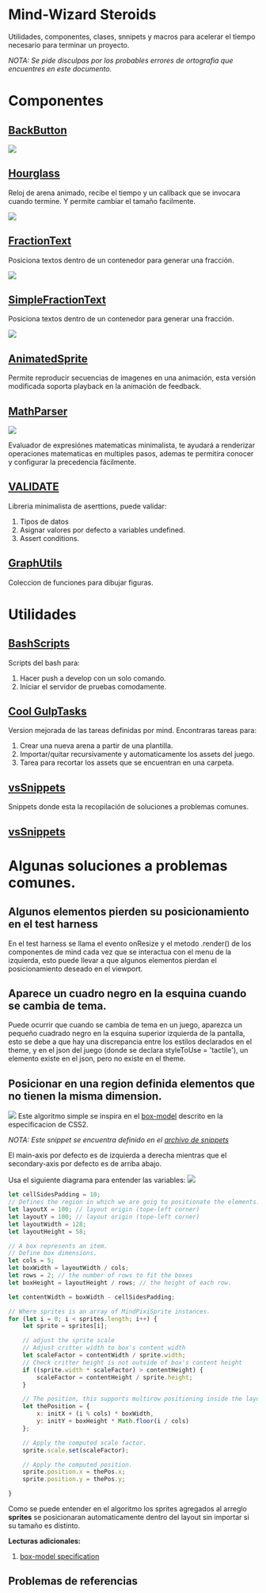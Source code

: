 # Mind-Wizard Steroids
Utilidades, componentes, clases, snnipets y macros para acelerar el tiempo necesario para terminar un proyecto.

*NOTA: Se pide disculpas por los probables errores de ortografia que encuentres en este documento.*

# Componentes
## [BackButton](https://github.com/AndresCasta/mind-wizard/tree/master/components/BackButton)
![](https://imgur.com/OYJtlNB.gif)

## [Hourglass](https://github.com/AndresCasta/mind-wizard/tree/master/components/Hourglass)
Reloj de arena animado, recibe el tiempo y un callback que se invocara cuando termine. Y permite cambiar el tamaño facilmente.

![](https://imgur.com/bGNHvTA.gif)

## [FractionText](https://github.com/AndresCasta/mind-wizard/tree/master/components/Fractions)
Posiciona textos dentro de un contenedor para generar una fracción.

![](https://imgur.com/XMLDkEK.gif)

## [SimpleFractionText](https://github.com/AndresCasta/mind-wizard/tree/master/components/Fractions)
Posiciona textos dentro de un contenedor para generar una fracción.

![](https://imgur.com/4Gyqnzn.gif)

## [AnimatedSprite](https://github.com/AndresCasta/mind-wizard/tree/master/components/AnimatedSprite)
Permite reproducir secuencias de imagenes en una animación, esta versión modificada soporta playback en la animación de feedback.

## [MathParser](https://github.com/AndresCasta/mind-wizard/tree/master/components/MathParser)
![](https://imgur.com/jobly9X.gif)

Evaluador de expresiónes matematicas minimalista, te ayudará a renderizar operaciones matematicas en multiples pasos, ademas te permitira conocer y configurar la precedencia fácilmente.

## [VALIDATE](https://github.com/AndresCasta/mind-wizard/tree/master/components/VALIDATE)

Libreria minimalista de aserttions, puede validar:
1. Tipos de datos
2. Asignar valores por defecto a variables undefined.
3. Assert conditions.

## [GraphUtils](https://github.com/AndresCasta/mind-wizard/tree/master/components/GraphUtils)

Coleccion de funciones para dibujar figuras.


# Utilidades
## [BashScripts](https://github.com/AndresCasta/mind-wizard/tree/master/automation/BashScripts)
Scripts del bash para:
1. Hacer push a develop con un solo comando.
2. Iniciar el servidor de pruebas comodamente.

## [Cool GulpTasks](https://github.com/AndresCasta/mind-wizard/tree/master/automation/GulpTasks%20Cool)
Version mejorada de las tareas definidas por mind. Encontraras tareas para:

1. Crear una nueva arena a partir de una plantilla.
2. Importar/quitar recursivamente y automaticamente los assets del juego.
3. Tarea para recortar los assets que se encuentran en una carpeta.

## [vsSnippets](https://github.com/AndresCasta/mind-wizard/tree/master/automation/vsSnippets)
Snippets donde esta la recopilación de soluciones a problemas comunes.

## [vsSnippets](https://github.com/AndresCasta/mind-wizard/tree/master/automation/vsSnippets)

# Algunas soluciones a problemas comunes.

## Algunos elementos pierden su posicionamiento en el test harness
En el test harness se llama el evento onResize y el metodo .render() de los componentes de mind cada vez que se interactua con el menu de la izquierda, esto puede llevar a que algunos elementos pierdan el posicionamiento deseado en el viewport.

## Aparece un cuadro negro en la esquina cuando se cambia de tema.
Puede ocurrir que cuando se cambia de tema en un juego, aparezca un pequeño cuadrado negro en la esquina superior
izquierda de la pantalla, esto se debe a que hay una discrepancia entre los estilos declarados en el theme, y en el
json del juego (donde se declara styleToUse = 'tactile'), un elemento existe en el json, pero no existe en el theme.

## Posicionar en una region definida elementos que no tienen la misma dimension.
![](https://imgur.com/6uKUk4h.gif)
Este algoritmo simple se inspira en el [box-model](https://www.w3schools.com/css/css_boxmodel.asp) descrito en la especificacion de CSS2.

*NOTA: Este snippet se encuentra definido en el [archivo de snippets](https://github.com/AndresCasta/mind-wizard/tree/master/automation/vsSnippets)*

El main-axis por defecto es de izquierda a derecha mientras que el secondary-axis por defecto es de arriba abajo.

Usa el siguiente diagrama para entender las variables:
![](https://imgur.com/kysY9IY.gif)

```javascript
let cellSidesPadding = 10;
// Defines the region in which we are goig to positionate the elements.
let layoutX = 100; // layout origin (tope-left corner)
let layoutY = 100; // layout origin (tope-left corner)
let layoutWidth = 128;
let layoutHeight = 58;

// A box represents an item.
// Define box dimensions.
let cols = 5;
let boxWidth = layoutWidth / cols;
let rows = 2; // the number of rows to fit the boxes
let boxHeight = layoutHeight / rows; // the height of each row.

let contentWidth = boxWidth - cellSidesPadding;

// Where sprites is an array of MindPixiSprite instances.
for (let i = 0; i < sprites.length; i++) {
    let sprite = sprites[i];

    // adjust the sprite scale
    // Adjust critter width to box's content width
    let scaleFactor = contentWidth / sprite.width;
    // Check critter height is not outside of box's content height
    if ((sprite.width * scaleFactor) > contentHeight) {
        scaleFactor = contentHeight / sprite.height;
    }

    // The position, this supports multirow positioning inside the layout area.
    let thePosition = {
        x: initX + (i % cols) * boxWidth,
        y: initY + boxHeight * Math.floor(i / cols)
    };

    // Apply the computed scale factor.
    sprite.scale.set(scaleFactor);

    // Apply the computed position.
    sprite.position.x = thePos.x;
    sprite.position.y = thePos.y;

}
```
Como se puede entender en el algoritmo los sprites agregados al arreglo **sprites** se posicionaran automaticamente dentro del layout sin importar si su tamaño es distinto.

**Lecturas adicionales:**
1. [box-model specification](https://www.w3.org/TR/CSS2/box.html)

## Problemas de referencias

